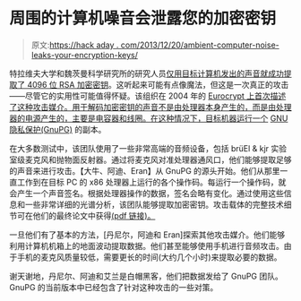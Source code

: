 # 周围的计算机噪音会泄露您的加密密钥

> 原文:[https://hack aday . com/2013/12/20/ambient-computer-noise-leaks-your-encryption-keys/](https://hackaday.com/2013/12/20/ambient-computer-noise-leaks-your-encryption-keys/)

特拉维夫大学和魏茨曼科学研究所的研究人员[仅用目标计算机发出的声音就成功提取了 4096 位 RSA 加密密钥](http://www.cs.tau.ac.il/~tromer/acoustic/)。这听起来可能有点像魔法，但这是一次真正的攻击——尽管它的实用性可能值得怀疑。该组织在 2004 年的 [Eurocrypt 上首次描述了这种攻击媒介。用于解码加密密钥的声音不是由处理器本身产生的，而是由处理器的电源产生的，主要是电容器和线圈。在这种情况下，目标机器运行一个](http://www.cs.tau.ac.il/~tromer/acoustic/ec04rump/) [GNU 隐私保护(GnuPG)](http://www.gnupg.org/) 的副本。

在大多数测试中，该团队使用了一些非常高端的音频设备，包括 brüEl & kjr 实验室级麦克风和抛物面反射器。通过将麦克风对准处理器通风口，他们能够提取足够的声音来进行攻击。【大牛、阿迪、Eran】从 GnuPG 的源头开始。他们从那里一直工作到在目标 PC 的 x86 处理器上运行的各个操作码。每运行一个操作码，就会产生一个声音签名。根据处理器操作的数据，签名会略有变化。通过使用这些信息和一些非常详细的光谱分析，该团队能够提取加密密钥。攻击载体的完整技术细节可在他们的最终论文中获得[(pdf 链接)。](http://www.tau.ac.il/~tromer/papers/acoustic-20131218.pdf)

一旦他们有了基本的方法，[丹尼尔，阿迪和 Eran]探索其他攻击媒介。他们能够利用计算机机箱上的地面波动提取数据。他们甚至能够使用手机进行音频攻击。由于手机的麦克风质量较低，需要更长的时间(大约几个小时)来提取必要的数据。

谢天谢地，丹尼尔、阿迪和艾兰是白帽黑客，他们把数据发给了 GnuPG 团队。GnuPG 的当前版本中已经包含了针对这种攻击的一些对策。